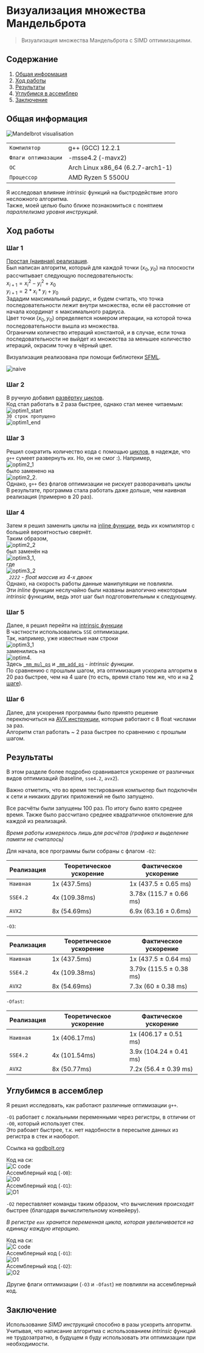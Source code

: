 # Визуализация множества Мандельброта
> Визуализация множества Мандельброта с SIMD оптимизациями.

## Содержание
1. [Общая информация](#general)
2. [Ход работы](#progress)
3. [Результаты](#compare)
4. [Углубимся в ассемблер](#assemble)
5. [Заключение](#conclusion)

## Общая информация <a name="general"></a>

![Mandelbrot visualisation](https://github.com/ThreadJava800/Mandelbrot/blob/master/testpics/pic.png)

|  |  |
| --- | --- |
| `Компилятор` | g++ (GCC) 12.2.1 |
| `Флаги оптимазации` | -msse4.2 (-mavx2)
| `ОС` | Arch Linux x86_64 (6.2.7-arch1-1)|
| `Процессор` | AMD Ryzen 5 5500U

Я исследовал влияние <em>intrinsic</em> функций на быстродействие этого несложного алгоритма.\
Также, моей целью было ближе познакомиться с понятием <em>параллелизма уровня инструкций</em>.

## Ход работы <a name="progress"></a>

### Шаг 1
[Простая (наивная) реализация](https://github.com/ThreadJava800/Mandelbrot/blob/master/naive.cpp).\
Был написан алгоритм, который для каждой точки $(x_0, y_0)$ на плоскости рассчитывает следующую последовательность:\
$x_{i+1} = {x_{i}}^{2} - {y_{i}}^{2} + x_0$\
$y_{i+1} = 2 * x_i * y_i + y_0$\
Зададим максимальный радиус, и будем считать, что точка последовательности лежит внутри множества, если её расстояние от начала координат ≤ максимального радиуса.\
Цвет точки $(x_0, y_0)$ определяется номером итерации, на которой точка последовательности вышла из множества.\
Ограничим количество итераций константой, и в случае, если точка последовательности не выйдет из множества за меньшее количество итераций, окрасим точку в чёрный цвет.

Визуализация реализована при помощи библиотеки [SFML](https://www.sfml-dev.org/).

![naive](https://github.com/ThreadJava800/Mandelbrot/blob/master/testpics/naive.png)

### Шаг 2 <a name="step2"></a>
В ручную добавил [развёртку циклов](https://github.com/ThreadJava800/Mandelbrot/blob/master/optim1.cpp).\
Код стал работать в 2 раза быстрее, однако стал менее читаемым:\
![optim1_start](https://github.com/ThreadJava800/Mandelbrot/blob/master/testpics/optim1_start.png)\
`30 строк пропущено`\
![optim1_end](https://github.com/ThreadJava800/Mandelbrot/blob/master/testpics/optim1_end.png)


### Шаг 3
Решил сократить количество кода с помощью [циклов](https://github.com/ThreadJava800/Mandelbrot/blob/master/optim2.cpp), в надежде, что `g++` сумеет развернуть их. Но, он не смог :). Например,\
![optim2_1](https://github.com/ThreadJava800/Mandelbrot/blob/master/testpics/optim2_1.png)\
было заменено на\
![optim2_2](https://github.com/ThreadJava800/Mandelbrot/blob/master/testpics/optim2_2.png).\
Однако, `g++` без флагов оптимизации не рискует разворачивать циклы\
В результате, программа стала работать даже дольше, чем наивная реализация (примерно в 20 раз).

### Шаг 4
Затем я решил заменить циклы на [inline функции](https://github.com/ThreadJava800/Mandelbrot/blob/master/optim3.cpp), ведь их компилятор с большей вероятностью свернёт.\
Таким образом,\
![optim2_2](https://github.com/ThreadJava800/Mandelbrot/blob/master/testpics/optim2_2.png)\
был заменён на\
![optim3_1](https://github.com/ThreadJava800/Mandelbrot/blob/master/testpics/optim3_1.png),\
где\
![optim3_2](https://github.com/ThreadJava800/Mandelbrot/blob/master/testpics/optim3_2.png)\
*`_2222` - float массив из 4-х двоек*\
Однако, на скорость работы данные манипуляции не повлияли.\
Эти <em>inline</em> функции неслучайно были названы аналогично некоторым <em>intrinsic</em> функциям, ведь этот шаг был подготовительным к следующему.

### Шаг 5
Далее, я решил перейти на [intrinsic функции](https://github.com/ThreadJava800/Mandelbrot/blob/master/optim4.cpp)\
В частности использовались `SSE` оптимизации.\
Так, например, уже известные нам строки\
![optim3_1](https://github.com/ThreadJava800/Mandelbrot/blob/master/testpics/optim3_1.png)\
заменились на\
![optim4](https://github.com/ThreadJava800/Mandelbrot/blob/master/testpics/optim4.png).\
Здесь [`_mm_mul_ps`](https://www.laruence.com/sse/#text=_mm_mul_ps&expand=3928) и [`_mm_add_ps`](https://www.laruence.com/sse/#text=_mm_add_ps&expand=3928,133) - <em>intrinsic функции</em>.\
По сравнению с прошлым шагом, эта оптимизация ускорила алгоритм в 20 раз быстрее, чем на 4 шаге (то есть, время стало тем же, что и на [2 шаге](#step2)).

### Шаг 6
Далее, для ускорения программы было принято решение переключиться на [AVX инструкции](https://github.com/ThreadJava800/Mandelbrot/blob/master/optim5.cpp), которые работают с 8 float числами за раз.\
Алгоритм стал работать ~ 2 раза быстрее по сравнению с прошлым шагом.

## Результаты <a name="compare"></a>
В этом разделе более подробно сравнивается ускорение от различных видов оптимизаций (baseline, `sse4.2`, `avx2`).

Важно отметить, что во время тестирования компьютер был подключён к сети и никаких других приложений не было запущено.

Все расчёты были запущены 100 раз. По итогу было взято среднее время. Также было рассчитано среднее квадратичное отклонение для каждой из реализаций.

*Время работы измерялось лишь для расчётов (графика и выделение памяти не считалось)*


Для начала, все программы были собраны с флагом `-O2`:


| Реализация | Теоретическое ускорение | Фактическое ускорение |
| --- | --- | --- |
| `Наивная` | 1x (437.5ms) | 1x (437.5 ± 0.65 ms) |
| `SSE4.2` | 4x (109.38ms)  | 3.78x (115.7 ± 0.66 ms) |
| `AVX2` | 8x (54.69ms) | 6.9x (63.16 ± 0.6ms) |

`-O3`:

| Реализация | Теоретическое ускорение | Фактическое ускорение |
| --- | --- | --- |
| `Наивная` | 1x (437.5ms) | 1x (437.5 ± 0.64 ms) |
| `SSE4.2` | 4x (109.38ms)  | 3.79x (115.5 ± 0.38 ms) |
| `AVX2` | 8x (54.69ms) | 7.3x (60 ± 0.38 ms) | 

`-Ofast`:

| Реализация | Теоретическое ускорение | Фактическое ускорение |
| --- | --- | --- |
| `Наивная` | 1x (406.17ms) | 1x (406.17 ± 0.51 ms) |
| `SSE4.2` | 4x (101.54ms)  | 3.9x (104.24 ± 0.41 ms) |
| `AVX2` | 8x (50.77ms) | 7.2x (56.4 ± 0.39 ms) |

## Углубимся в ассемблер <a name="assemble"></a>
Я решил исследовать, как работают различные оптимизации `g++`.

`-O1` работает с локальными переменными через регистры, в отличии от `-O0`, который использует стек.\
Это рабоает быстрее, т.к. нет надобности в пересылке данных из регистра в стек и наоборот.

Ссылка на [godbolt.org](https://godbolt.org/z/db9YT7hKj)

Код на си:\
![C code](https://github.com/ThreadJava800/Mandelbrot/blob/master/testpics/c_code.png#center)\
Ассемблерный код (`-O0`):\
![O0](https://github.com/ThreadJava800/Mandelbrot/blob/master/testpics/o0.png#center)\
Ассемблерный код (`-O1`):\
![O1](https://github.com/ThreadJava800/Mandelbrot/blob/master/testpics/o1.png)

`-O2` переставляет команды таким образом, что вычисления происходят быстрее (благодаря вычислительному конвейеру).

*В регистре `eax` хранится переменная цикла, которая увеличивается на единицу каждую итерацию.*

Код на си:\
![C code](https://github.com/ThreadJava800/Mandelbrot/blob/master/testpics/c_code2.png#center)\
Ассемблерный код (`-O1`):\
![O1](https://github.com/ThreadJava800/Mandelbrot/blob/master/testpics/o12.png#center)\
Ассемблерный код (`-O2`):\
![O2](https://github.com/ThreadJava800/Mandelbrot/blob/master/testpics/ofast2.png)

Другие флаги оптимизации (`-O3` и `-Ofast`) не повлияли на ассемблерный код.

## Заключение <a name="conclusion"></a>
Использование <em>SIMD инструкций</em> способно в разы ускорить алгоритм. Учитывая, что написание алгоритма с использованием <em>intrinsic</em> функций не трудозатратно, в будущем я буду использовать эти оптимизации при необходимости.